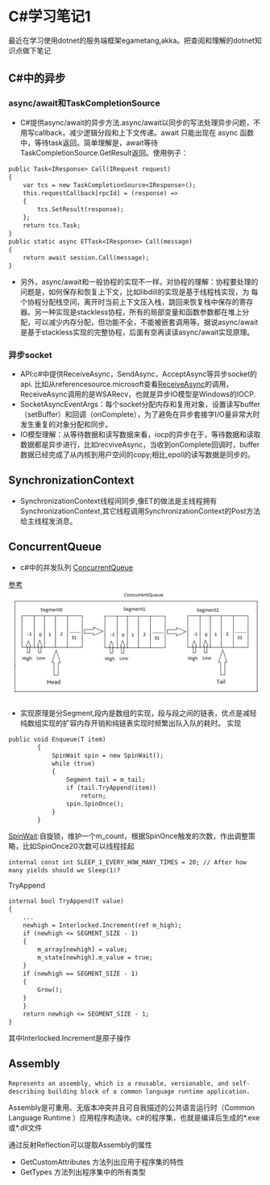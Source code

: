 # C#学习笔记1
最近在学习使用dotnet的服务端框架egametang,akka。把查阅和理解的dotnet知识点做下笔记

## C#中的异步
### async/await和TaskCompletionSource
- C#提供async/await的异步方法.async/await以同步的写法处理异步问题，不用写callback，减少逻辑分段和上下文传递。await 只能出现在 async 函数中，等待task返回。简单理解是，await等待TaskCompletionSource.GetResult返回。使用例子：
```
public Task<IResponse> Call(IRequest request)
{
	var tcs = new TaskCompletionSource<IResponse>();
	this.requestCallback[rpcId] = (response) =>
	{
		tcs.SetResult(response);
	};
	return tcs.Task;
}
public static async ETTask<IResponse> Call(message)
{
	return await session.Call(message);
}
```

- 另外，async/await和一般协程的实现不一样。对协程的理解：协程要处理的问题是，如何保存和恢复上下文，比如libdill的实现是基于线程栈实现，为
每个协程分配栈空间，离开时当前上下文压入栈，跳回来恢复栈中保存的寄存器。另一种实现是stackless协程，所有的局部变量和函数参数都在堆上分配，可以减少内存分配，但功能不全，不能被嵌套调用等。据说async/await是基于stackless实现的完整协程，后面有空再读读async/await实现原理。

### 异步socket
- API:c#中提供ReceiveAsync，SendAsync，AcceptAsync等异步socket的api.
比如从referencesource.microsoft查看[ReceiveAsync](https://referencesource.microsoft.com/#System/net/System/Net/Sockets/Socket.cs,194ae41217fbaf74)的调用，ReceiveAsync调用的是WSARecv，也就是异步IO模型是Windows的IOCP.
- SocketAsyncEventArgs：每个socket分配内存和复用对象，设置读写buffer（setBuffer）和回调（onComplete），为了避免在异步套接字I/O量非常大时发生重复的对象分配和同步。
- IO模型理解：从等待数据和读写数据来看，iocp的异步在于，等待数据和读取数据都是异步进行，比如recviveAsync，当收到onComplete回调时，buffer数据已经完成了从内核到用户空间的copy;相比,epoll的读写数据是同步的。

## SynchronizationContext
- SynchronizationContext线程间同步,像ET的做法是主线程拥有SynchronizationContext,其它线程调用SynchronizationContext的Post方法给主线程发消息。

## ConcurrentQueue
- c#中的并发队列 [ConcurrentQueue](https://referencesource.microsoft.com/#mscorlib/system/Collections/Concurrent/ConcurrentQueue.cs,18bcbcbdddbcfdcb)

[参考](https://www.bbsmax.com/A/GBJr0DRd0e/)
![image](images/concurrentQueue.png)
- 实现原理是分Segment,段内是数组的实现，段与段之间的链表，优点是减轻纯数组实现的扩容内存开销和纯链表实现时频繁出队入队的耗时。
实现
```
public void Enqueue(T item)
        {
            SpinWait spin = new SpinWait();
            while (true)
            {
                Segment tail = m_tail;
                if (tail.TryAppend(item))
                    return;
                spin.SpinOnce();
            }
        }
```
[SpinWait](https://referencesource.microsoft.com/#mscorlib/system/threading/SpinWait.cs,fb21e45acae7e04c):自旋锁，维护一个m_count，根据SpinOnce触发的次数，作出调整策略，比如SpinOnce20次数可以线程挂起
```
internal const int SLEEP_1_EVERY_HOW_MANY_TIMES = 20; // After how many yields should we Sleep(1)?
```
TryAppend
```
internal bool TryAppend(T value)
{
    ...
    newhigh = Interlocked.Increment(ref m_high);
    if (newhigh <= SEGMENT_SIZE - 1)
    {
        m_array[newhigh] = value;
        m_state[newhigh].m_value = true;
    }
    if (newhigh == SEGMENT_SIZE - 1)
    {
        Grow();
    }
    }
    return newhigh <= SEGMENT_SIZE - 1;
}
```
其中Interlocked.Increment是原子操作


## Assembly

```
Represents an assembly, which is a reusable, versionable, and self-describing building block of a common language runtime application.
```
Assembly是可重用、无版本冲突并且可自我描述的公共语言运行时（Common Language Runtime ）应用程序构造块。c#的程序集，也就是编译后生成的*.exe或*.dll文件

通过反射Reflection可以提取Assembly的属性
- GetCustomAttributes 方法列出应用于程序集的特性
- GetTypes 方法列出程序集中的所有类型